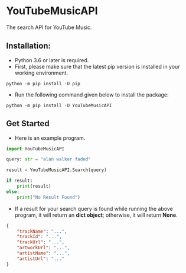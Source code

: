 # YouTubeMusicAPI
The search API for YouTube Music.

## Installation:
- Python 3.6 or later is required.
- First, please make sure that the latest pip version is installed in your working environment.
```
python -m pip install -U pip
```
- Run the following command given below to install the package:
```
python -m pip install -U YouTubeMusicAPI
```

## Get Started
- Here is an example program.
```py
import YouTubeMusicAPI

query: str = "alan walker faded"

result = YouTubeMusicAPI.Search(query)

if result:
    print(result)
else:
    print("No Result Found")
```
- If a result for your search query is found while running the above program, it will return an **dict object**; otherwise, it will return **None**. 
```json
{
    "trackName": "...",
    "trackId": "...",
    "trackUrl": "...",
    "artworkUrl": "...",
    "artistName": "...",
    "artistUrl": "..."
}
```
